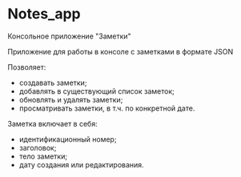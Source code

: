 # Notes_app
Консольное приложение "Заметки"

Приложение для работы в консоле с заметками в формате JSON

Позволяет:
- создавать заметки;
- добавлять в существующий список заметок;
- обновлять и удалять заметки;
- просматривать заметки, в т.ч. по конкретной дате.

 
Заметка включает в себя:
 - идентификационный номер;
 - заголовок;
 - тело заметки;
 - дату создания или редактирования.
